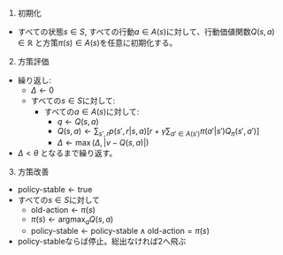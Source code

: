 
1. 初期化
- すべての状態$s\in S$, すべての行動$a \in A(s)$に対して、行動価値関数$Q(s, a) \in \mathbb R$ と方策$\pi(s) \in A(s)$を任意に初期化する。

2. 方策評価
- 繰り返し:
    - $\Delta \leftarrow 0$
    - すべての$s\in S$に対して:
        - すべての$a \in A(s)$に対して:
            - $q \leftarrow Q(s, a)$
            - $Q(s, a) \leftarrow \sum_{s', r} p(s', r |s, a) [r + \gamma \sum_{a' \in A(s')} \pi(a'|s') Q_\pi(s', a')]$
            - $\Delta \leftarrow \max(\Delta, |v - Q(s, a)|)$
- $\Delta < \theta$ となるまで繰り返す。

3. 方策改善
- $\text{policy-stable} \leftarrow \text{true}$
- すべての$s \in S$に対して
    - $\text{old-action} \leftarrow \pi(s)$
    - $\pi(s) \leftarrow \text{argmax}_a Q(s, a)$           
    - $\text{policy-stable} \leftarrow \text{policy-stable} \land \text{old-action} = \pi(s)$
- $\text{policy-stable}$ならば停止。総出なければ2へ飛ぶ